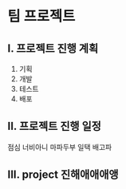# 팀 프로젝트

## I. 프로젝트 진행 계획
1. 기획
2. 개발
3. 테스트
4. 배포

## II. 프로젝트 진행 일정
점심
너비아니
마파두부
일택
배고파

## III. project 진해애애애앵